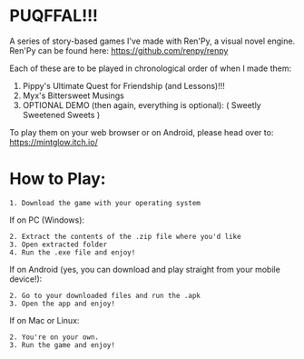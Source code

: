 # PUQFFAL!!!
A series of story-based games I've made with Ren'Py, a visual novel engine.
Ren'Py can be found here: https://github.com/renpy/renpy

Each of these are to be played in chronological order of when I made them:
1. Pippy's Ultimate Quest for Friendship (and Lessons)!!!
2. Myx's Bittersweet Musings
3. OPTIONAL DEMO (then again, everything is optional): ( Sweetly Sweetened Sweets )

To play them on your web browser or on Android, please head over to: https://mintglow.itch.io/

# How to Play:

    1. Download the game with your operating system

If on PC (Windows):

    2. Extract the contents of the .zip file where you'd like
    3. Open extracted folder
    4. Run the .exe file and enjoy!

If on Android (yes, you can download and play straight from your mobile device!):

    2. Go to your downloaded files and run the .apk
    3. Open the app and enjoy!

If on Mac or Linux:

    2. You're on your own.
    3. Run the game and enjoy!

